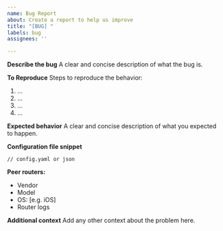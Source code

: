 ```yaml
---
name: Bug Report
about: Create a report to help us improve
title: "[BUG] "
labels: bug
assignees: ''

---
```


**Describe the bug**
A clear and concise description of what the bug is.

**To Reproduce**
Steps to reproduce the behavior:
1. ...
2. ...
3. ...
4. ...

**Expected behavior**
A clear and concise description of what you expected to happen.

**Configuration file snippet**

```
// config.yaml or json

```

**Peer routers:**
 - Vendor
 - Model
 - OS: [e.g. iOS]
 - Router logs

**Additional context**
Add any other context about the problem here.
